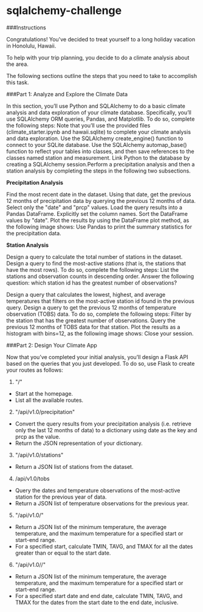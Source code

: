 # sqlalchemy-challenge

###Instructions

Congratulations! You've decided to treat yourself to a long holiday vacation in Honolulu, Hawaii. 

To help with your trip planning, you decide to do a climate analysis about the area. 

The following sections outline the steps that you need to take to accomplish this task.

###Part 1: Analyze and Explore the Climate Data

In this section, you’ll use Python and SQLAlchemy to do a basic climate analysis and data exploration of your climate database. Specifically, you’ll use SQLAlchemy ORM queries, Pandas, and Matplotlib. To do so, complete the following steps:
Note that you’ll use the provided files (climate_starter.ipynb and hawaii.sqlite) to complete your climate analysis and data exploration.
Use the SQLAlchemy create_engine() function to connect to your SQLite database.
Use the SQLAlchemy automap_base() function to reflect your tables into classes, and then save references to the classes named station and measurement.
Link Python to the database by creating a SQLAlchemy session.Perform a precipitation analysis and then a station analysis by completing the steps in the following two subsections.

**Precipitation Analysis**

Find the most recent date in the dataset.
Using that date, get the previous 12 months of precipitation data by querying the previous 12 months of data.
Select only the "date" and "prcp" values.
Load the query results into a Pandas DataFrame. Explicitly set the column names.
Sort the DataFrame values by "date".
Plot the results by using the DataFrame plot method, as the following image shows:
Use Pandas to print the summary statistics for the precipitation data.

**Station Analysis**

Design a query to calculate the total number of stations in the dataset.
Design a query to find the most-active stations (that is, the stations that have the most rows). To do so, complete the following steps:
List the stations and observation counts in descending order.
Answer the following question: which station id has the greatest number of observations?

Design a query that calculates the lowest, highest, and average temperatures that filters on the most-active station id found in the previous query.
Design a query to get the previous 12 months of temperature observation (TOBS) data. To do so, complete the following steps:
Filter by the station that has the greatest number of observations.
Query the previous 12 months of TOBS data for that station.
Plot the results as a histogram with bins=12, as the following image shows:
Close your session.

###Part 2: Design Your Climate App

Now that you’ve completed your initial analysis, you’ll design a Flask API based on the queries that you just developed. To do so, use Flask to create your routes as follows:
1. "/"
- Start at the homepage.
- List all the available routes.
2. "/api/v1.0/precipitation"
- Convert the query results from your precipitation analysis (i.e. retrieve only the last 12 months of data) to a dictionary using date as the key and prcp as the value.
- Return the JSON representation of your dictionary.
3. "/api/v1.0/stations"
- Return a JSON list of stations from the dataset.
4. /api/v1.0/tobs
- Query the dates and temperature observations of the most-active station for the previous year of data.
- Return a JSON list of temperature observations for the previous year.
5. "/api/v1.0/<start>"
- Return a JSON list of the minimum temperature, the average temperature, and the maximum temperature for a specified start or start-end range.
- For a specified start, calculate TMIN, TAVG, and TMAX for all the dates greater than or equal to the start date.
6. "/api/v1.0/<start>/<end>"
- Return a JSON list of the minimum temperature, the average temperature, and the maximum temperature for a specified start or start-end range.
- For a specified start date and end date, calculate TMIN, TAVG, and TMAX for the dates from the start date to the end date, inclusive.
